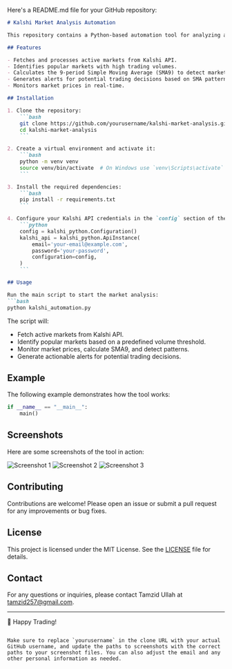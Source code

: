 Here's a README.md file for your GitHub repository:

```markdown
# Kalshi Market Analysis Automation

This repository contains a Python-based automation tool for analyzing and monitoring Kalshi market data. The tool fetches active market data, identifies popular markets based on trading volume, calculates Simple Moving Averages (SMA), and provides actionable alerts based on detected patterns.

## Features

- Fetches and processes active markets from Kalshi API.
- Identifies popular markets with high trading volumes.
- Calculates the 9-period Simple Moving Average (SMA9) to detect market patterns.
- Generates alerts for potential trading decisions based on SMA patterns.
- Monitors market prices in real-time.

## Installation

1. Clone the repository:
    ```bash
    git clone https://github.com/yourusername/kalshi-market-analysis.git
    cd kalshi-market-analysis
    ```

2. Create a virtual environment and activate it:
    ```bash
    python -m venv venv
    source venv/bin/activate  # On Windows use `venv\Scripts\activate`
    ```

3. Install the required dependencies:
    ```bash
    pip install -r requirements.txt
    ```

4. Configure your Kalshi API credentials in the `config` section of the code:
    ```python
    config = kalshi_python.Configuration()
    kalshi_api = kalshi_python.ApiInstance(
        email='your-email@example.com',
        password='your-password',
        configuration=config,
    )
    ```

## Usage

Run the main script to start the market analysis:
```bash
python kalshi_automation.py
```

The script will:
- Fetch active markets from Kalshi API.
- Identify popular markets based on a predefined volume threshold.
- Monitor market prices, calculate SMA9, and detect patterns.
- Generate actionable alerts for potential trading decisions.

## Example

The following example demonstrates how the tool works:
```python
if __name__ == "__main__":
    main()
```

## Screenshots

Here are some screenshots of the tool in action:

![Screenshot 1](path/to/Screenshot1.png)
![Screenshot 2](path/to/Screenshot2.png)
![Screenshot 3](path/to/Screenshot3.png)

## Contributing

Contributions are welcome! Please open an issue or submit a pull request for any improvements or bug fixes.

## License

This project is licensed under the MIT License. See the [LICENSE](LICENSE) file for details.

## Contact

For any questions or inquiries, please contact Tamzid Ullah at tamzid257@gmail.com.

---

🚀 Happy Trading!
```

Make sure to replace `yourusername` in the clone URL with your actual GitHub username, and update the paths to screenshots with the correct paths to your screenshot files. You can also adjust the email and any other personal information as needed.
